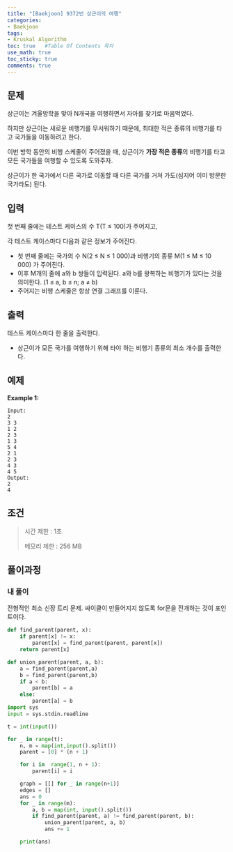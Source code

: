```yaml
---
title: "[Baekjoon] 9372번 상근이의 여행"
categories: 
- Baekjoon
tags:
- Kruskal Algorithm
toc: true   #Table Of Contents 목차 
use_math: true
toc_sticky: true
comments: true
---
```


## 문제

상근이는 겨울방학을 맞아 N개국을 여행하면서 자아를 찾기로 마음먹었다. 

하지만 상근이는 새로운 비행기를 무서워하기 때문에, 최대한 적은 종류의 비행기를 타고 국가들을 이동하려고 한다.

이번 방학 동안의 비행 스케줄이 주어졌을 때, 상근이가 **가장 적은 종류**의 비행기를 타고 모든 국가들을 여행할 수 있도록 도와주자.

상근이가 한 국가에서 다른 국가로 이동할 때 다른 국가를 거쳐 가도(심지어 이미 방문한 국가라도) 된다.

## 입력

첫 번째 줄에는 테스트 케이스의 수 T(T ≤ 100)가 주어지고,

각 테스트 케이스마다 다음과 같은 정보가 주어진다.

- 첫 번째 줄에는 국가의 수 N(2 ≤ N ≤ 1 000)과 비행기의 종류 M(1 ≤ M ≤ 10 000) 가 주어진다.
- 이후 M개의 줄에 a와 b 쌍들이 입력된다. a와 b를 왕복하는 비행기가 있다는 것을 의미한다. (1 ≤ a, b ≤ n; a ≠ b) 
- 주어지는 비행 스케줄은 항상 연결 그래프를 이룬다.

## 출력

테스트 케이스마다 한 줄을 출력한다.

- 상근이가 모든 국가를 여행하기 위해 타야 하는 비행기 종류의 최소 개수를 출력한다.

## 예제

**Example 1:**

```
Input: 
2
3 3
1 2
2 3
1 3
5 4
2 1
2 3
4 3
4 5
Output: 
2
4
```

## 조건

> 시간 제한 : 1초
>
> 메모리 제한 : 256 MB

## 풀이과정

### 내 풀이

전형적인 최소 신장 트리 문제. 싸이클이 만들어지지 않도록 for문을 전개하는 것이 포인트이다.

```python
def find_parent(parent, x):
    if parent[x] != x:
        parent[x] = find_parent(parent, parent[x])
    return parent[x]

def union_parent(parent, a, b):
    a = find_parent(parent,a)
    b = find_parent(parent,b)
    if a < b:
        parent[b] = a
    else:
        parent[a] = b
import sys
input = sys.stdin.readline

t = int(input())

for _ in range(t):
    n, m = map(int,input().split())
    parent = [0] * (n + 1)

    for i in  range(1, n + 1):
        parent[i] = i

    graph = [[] for _ in range(n+1)]
    edges = []
    ans = 0
    for _ in range(m):
        a, b = map(int, input().split())
        if find_parent(parent, a) != find_parent(parent, b):
            union_parent(parent, a, b)
            ans += 1

    print(ans)
```


